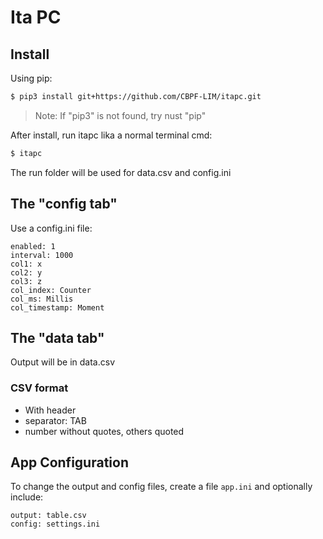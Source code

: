 # Ita PC

## Install

Using pip:

```sh
$ pip3 install git+https://github.com/CBPF-LIM/itapc.git
```

> Note: If "pip3" is not found, try nust "pip"

After install, run itapc lika a normal terminal cmd:

```sh
$ itapc
```

The run folder will be used for data.csv and config.ini

## The "config tab"

Use a config.ini file:

```csv
enabled: 1
interval: 1000
col1: x
col2: y
col3: z
col_index: Counter
col_ms: Millis
col_timestamp: Moment
```

## The "data tab"

Output will be in data.csv

### CSV format

- With header
- separator: TAB
- number without quotes, others quoted

## App Configuration

To change the output and config files, create a file `app.ini` and optionally include:

```
output: table.csv
config: settings.ini
```
